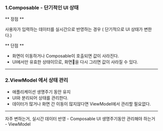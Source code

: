 
### 1.Composable - 단기적인 UI 상태

** 장점 ** 

사용자가 입력하는 데이터를 실시간으로 반영하는 경우 ( 단기적으로 UI 상태가 변한다.)


** 단점 **

- 화면이 이동하거나 Composable이 호출되면 값이 사라진다.
- UI에서만 유효한 상태이므로, 화면을 다시 그리면 값이 사라질 수 있다.


---

### 2.ViewModel 에서 상태 관리

- 애플리케이션 생명주기 동안 유지 
- UI와 분리되어 상태를 관리한다.
- 데이터가 많거나 화면 간 이동이 많지않다면 ViewModel에서 관리할 필요없다.


-----

자주 변하는거, 실시간 데이터 반영 - Composable 
UI 생명주기동안 관리해야 하는거 - ViewModel 


